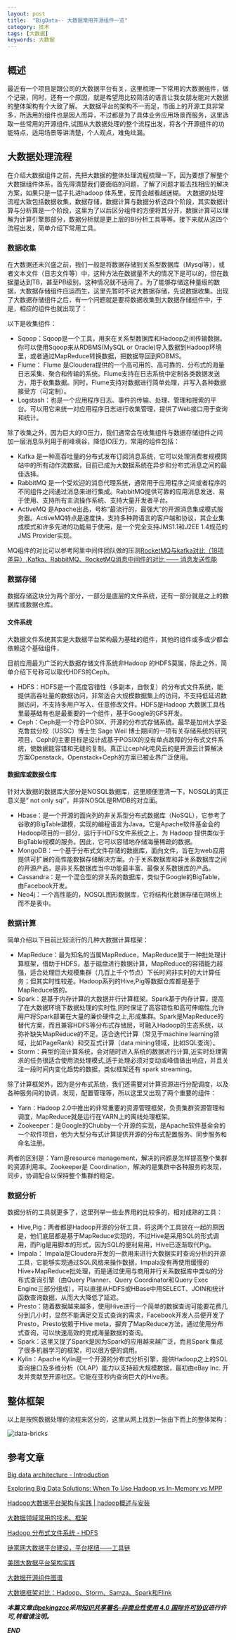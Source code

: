 ```yaml
---
layout: post
title:  "BigData-- 大数据常用开源组件一览"
category: 技术
tags: [大数据]
keywords: 大数据
---
```



## 概述

最近有一个项目是跟公司的大数据平台有关，这里梳理一下常用的大数据组件，做个记录，同时，还有一个原因，就是希望用比较简洁的语言让我女朋友能对大数据的整体架构有个大致了解。
大数据平台的架构不一而足，市面上的开源工具非常多，所选用的组件也是因人而异，不过都是为了具体业务应用场景而服务，这里选取一些常用的开源组件,试图从大数据处理的整个流程出发，将各个开源组件的功能特点，适用场景等讲清楚，个人观点，难免纰漏。

## 大数据处理流程

在介绍大数据组件之前，先把大数据的整体处理流程梳理一下，因为要想了解整个大数据组件体系，首先得清楚我们要面临的问题，了解了问题才能去找相应的解决方案，如果只是一猛子扎进hadoop 体系里，反而会越看越迷糊。
大数据的处理流程大致包括数据收集，数据存储，数据计算与数据分析这四个阶段，其实数据计算与分析算是一个阶段，这里为了以后区分组件的方便将其分开，数据计算可以理解为计算引擎那部分，数据分析就是更上层的BI分析工具等等。接下来就从这四个流程出发，简单介绍下常用工具。

### 数据收集

在大数据还未兴盛之前，我们一般是将数据存储到关系型数据库（Mysql等），或者文本文件（日志文件等）中，这种方法在数据量不大的情况下是可以的，但在数据量达到TB，甚至PB级别，这种情况就不适用了。为了能够存储这种量级的数据，大数据存储组件应运而生，这里先暂时不说大数据存储，先说数据收集。出现了大数据存储组件之后，有一个问题就是要将数据收集到大数据存储组件中，于是，相应的组件也就出现了：

以下是收集组件：

- Sqoop：Sqoop是一个工具，用来在关系型数据库和Hadoop之间传输数据。你可以使用Sqoop来从RDBMS(MySQL or Oracle)导入数据到Hadoop环境里，或者通过MapReduce转换数据，把数据导回到RDBMS。
- Flume： Flume 是Cloudera提供的一个高可用的、高可靠的、分布式的海量日志采集、聚合和传输的系统。Flume支持在日志系统中定制各类数据发送方，用于收集数据。同时，Flume支持对数据进行简单处理，并写入各种数据接受方（可定制）。
- Logstash：也是一个应用程序日志、事件的传输、处理、管理和搜索的平台。可以用它来统一对应用程序日志进行收集管理，提供了Web接口用于查询和统计。

除了收集之外，因为巨大的IO压力，我们通常会在收集组件与数据存储组件之间加一层消息队列用于削峰填谷，降低IO压力，常用的组件包括：

-  Kafka 是一种高吞吐量的分布式发布订阅消息系统，它可以处理消费者规模网站中的所有动作流数据，目前已成为大数据系统在异步和分布式消息之间的最佳选择。
-  RabbitMQ 是一个受欢迎的消息代理系统，通常用于应用程序之间或者程序的不同组件之间通过消息来进行集成。RabbitMQ提供可靠的应用消息发送、易于使用、支持所有主流操作系统、支持大量开发者平台。
-  ActiveMQ 是Apache出品，号称“最流行的，最强大”的开源消息集成模式服务器。ActiveMQ特点是速度快，支持多种跨语言的客户端和协议，其企业集成模式和许多先进的功能易于使用，是一个完全支持JMS1.1和J2EE 1.4规范的JMS Provider实现。

MQ组件的对比可以参考阿里中间件团队做的压测[RocketMQ与kafka对比（18项差异）](http://jm.taobao.org/2016/03/24/rmq-vs-kafka/),[Kafka、RabbitMQ、RocketMQ消息中间件的对比 —— 消息发送性能](http://jm.taobao.org/2016/04/01/kafka-vs-rabbitmq-vs-rocketmq-message-send-performance/)

### 数据存储

数据存储这块分为两个部分，一部分是底层的文件系统，还有一部分就是之上的数据库或数据仓库。

#### 文件系统

大数据文件系统其实是大数据平台架构最为基础的组件，其他的组件或多或少都会依赖这个基础组件，

目前应用最为广泛的大数据存储文件系统非Hadoop 的HDFS莫属，除此之外，简单介绍下号称可以取代HDFS的Ceph。
- HDFS：HDFS是一个高度容错性（多副本，自恢复）的分布式文件系统，能提供高吞吐量的数据访问，非常适合大规模数据集上的访问，不支持低延迟数据访问，不支持多用户写入、任意修改文件。HDFS是Hadoop 大数据工具栈里最基础有也是最重要的一个组件，基于Google的GFS开发。
- Ceph：Ceph是一个符合POSIX、开源的分布式存储系统。最早是加州大学圣克鲁兹分校（USSC）博士生 Sage Weil 博士期间的一项有关存储系统的研究项目，Ceph的主要目标是设计成基于POSIX的没有单点故障的分布式文件系统，使数据能容错和无缝的复制。真正让ceph叱咤风云的是开源云计算解决方案Openstack，Openstack+Ceph的方案已被业界广泛使用。 

#### 数据库或数据仓库

针对大数据的数据库大部分是NOSQL数据库，这里顺便澄清一下，NOSQL的真正意义是“ not only sql”，并非NOSQL是RMDB的对立面。

- Hbase：是一个开源的面向列的非关系型分布式数据库（NoSQL），它参考了谷歌的BigTable建模，实现的编程语言为Java。它是Apache软件基金会的Hadoop项目的一部分，运行于HDFS文件系统之上，为 Hadoop 提供类似于BigTable规模的服务。因此，它可以容错地存储海量稀疏的数据。
- MongoDB：一个基于分布式文件存储的数据库，面向文件，旨在为web应用提供可扩展的高性能数据存储解决方案。介于关系数据库和非关系数据库之间的开源产品，是非关系数据库当中功能最丰富、最像关系数据库的产品。
- Cassandra：是一个混合型的非关系的数据库，类似于Google的BigTable，由Facebook开发。
- Neo4j：一个高性能的，NOSQL图形数据库，它将结构化数据存储在网络上而不是表中。

### 数据计算

简单介绍以下目前比较流行的几种大数据计算框架：

- MapReduce：最为知名的当属MapReduce，MapReduce属于一种批处理计算框架，借助于HDFS，基于磁盘进行数据计算，MapReduce的容错能力超强，适合处理巨大规模集群（几百上千个节点）下长时间非实时的大计算任务；但其实时性较差。Hadoop系列的Hive,Pig等数据仓库都是基于MapReduce做的。
- Spark：是基于内存计算的大数据并行计算框架。Spark基于内存计算，提高了在大数据环境下数据处理的实时性,同时保证了高容错性和高可伸缩性,允许用户将Spark部署在大量的廉价硬件之上,形成集群。Spark是MapReduce的替代方案，而且兼容HDFS等分布式存储层，可融入Hadoop的生态系统，以弥补缺失MapReduce的不足。适合迭代计算（常见于machine learning领域，比如PageRank）和交互式计算（data mining领域，比如SQL查询）。
- Storm：典型的流计算系统，会对随时进入系统的数据进行计算,近实时处理需求的任务很适合使用流处理模式,适于处理必须对变动或峰值做出响应，并且关注一段时间内变化趋势的数据，类似框架还有 spark streaming。

除了计算框架外，因为是分布式系统，我们还需要对计算资源进行分配调度，以及各种服务间的协调，发现，配置管理等，所以这里又出现了两个重要的组件：

- Yarn：Hadoop 2.0中推出的非常重要的资源管理框架，负责集群资源管理和调度，MapReduce就是运行在YARN上的离线处理框架。
- Zookeeper：是Google的Chubby一个开源的实现，是Apache软件基金会的一个软件项目，他为大型分布式计算提供开源的分布式配置服务、同步服务和命名注册。

两者的区别是：Yarn是resource management，解决的问题是怎样提高整个集群的资源利用率。Zookeeper是 Coordination，解决的是集群中各种服务的发现，同步，协调配合以保持整个集群的稳定。

### 数据分析

数据分析的工具就更多了，这里列举一些业界用的比较多的，相对成熟的工具：

- Hive,Pig：两者都是Hadoop开源的分析工具，将这两个工具放在一起的原因是，他们底层都是基于MapReduce实现的，不过Hive是采用SQL的形式调用，而Pig是用脚本的形式，因为SQL的便利易用，Hive已逐渐取代Pig。
- Impala： Impala是Cloudera开发的一款用来进行大数据实时查询分析的开源工具，它能够实现通过SQL风格来操作数据，Impala没有再使用缓慢的 Hive+MapReduce批处理，而是通过使用与商用并行关系数据库中类似的分布式查询引擎（由Query Planner、Query Coordinator和Query Exec Engine三部分组成），可以直接从HDFS或HBase中用SELECT、JOIN和统计函数查询数据，从而大大降低了延迟。
- Presto：随着数据越来越多，使用Hive进行一个简单的数据查询可能要花费几分到几小时，显然不能满足交互式查询的需求，Facebook开发人员便开发了Presto，Presto依赖于Hive meta，摒弃了MapReduce方法，通过使用分布式查询，可以快速高效的完成海量数据的查询。
- Spark：这里又提了Spark是因为Spark的应用越来越广泛，而且Spark 集成了很多机器学习的框架，可以很方便的调用。
- Kylin：Apache Kylin是一个开源的分布式分析引擎，提供Hadoop之上的SQL查询接口及多维分析（OLAP）能力以支持超大规模数据，最初由eBay Inc. 开发并贡献至开源社区。它能在亚秒内查询巨大的Hive表。


## 整体框架

以上是按照数据处理的流程来区分的，这里从网上找到一张由下而上的整体架构：

![data-bricks](https://raw.githubusercontent.com/zhangchenchen/zhangchenchen.github.io/hexo/images/2017-12-27-databricks.jpg)


## 参考文章

[Big data architecture - Introduction](https://www.slideshare.net/welkaim/big-data-architecture-part-1)

[Exploring Big Data Solutions: When To Use Hadoop vs In-Memory vs MPP](https://content.pivotal.io/blog/exploring-big-data-solutions-when-to-use-hadoop-vs-in-memory-vs-mpp)

[Hadoop大数据平台架构与实践 | hadoop概述与安装 ](https://www.jianshu.com/p/0e8642e47fd2)

[大数据领域常用的技术、框架](http://minzhulou.com/74.html)

[Hadoop 分布式文件系统 - HDFS](http://www.cnblogs.com/sammyliu/p/4396225.html)

[链家网大数据平台建设，平台枢纽——工具链](https://zhuanlan.zhihu.com/p/25757213)

[美团大数据平台架构实践 ](http://www.10tiao.com/html/157/201608/2653160359/1.html)

[大数据开源组件图谱](http://blog.csdn.net/u010039929/article/details/70157376)

[大数据框架对比：Hadoop、Storm、Samza、Spark和Flink](http://www.infoq.com/cn/articles/hadoop-storm-samza-spark-flink)

***本篇文章由[pekingzcc](https://zhangchenchen.github.io/)采用[知识共享署名-非商业性使用 4.0 国际许可协议](https://creativecommons.org/licenses/by-nc-sa/4.0/)进行许可,转载请注明。***


 ***END***